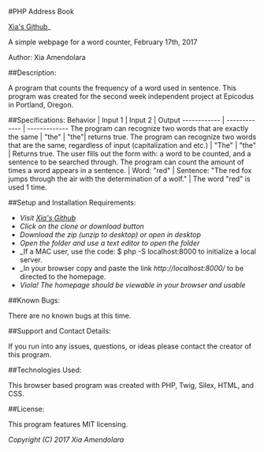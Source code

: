 #PHP Address Book

[Xia's Github](https://github.com/Xesme/php-word-counter.git)_

A simple webpage for a word counter, February 17th, 2017

Author: Xia Amendolara

##Description:

A program that counts the frequency of a word used in sentence. This program was created for the second week independent project at Epicodus in Portland, Oregon.


##Specifications:
Behavior | Input 1 | Input 2 | Output
------------ | ------------- | -------------
The program can recognize two words that are exactly the same | "the" | "the"|
returns true.
The program can recognize two words that are the same, regardless of input (capitalization and etc.) | "The" | "the" | Returns true.
The user fills out the form with: a word to be counted, and a sentence to be searched through. The program can count the amount of times a word appears in a sentence. | Word: "red" | Sentence: "The red fox jumps through the air with the determination of a wolf." | The word "red" is used 1 time.


##Setup and Installation Requirements:

* _Visit [Xia's Github](https://github.com/Xesme/php-word-counter.git)_
* _Click on the clone or download button_
* _Download the zip (unzip to desktop) or open in desktop_
* _Open the folder and use a text editor to open the folder_
* _If a MAC user, use the code: $ php -S localhost:8000 to initialize                 a local server.
* _In your browser copy and paste the link *http://localhost:8000/* to be directed to the homepage.
* _Viola! The homepage should be viewable in your browser and usable_


##Known Bugs:

There are no known bugs at this time.

##Support and Contact Details:

If you run into any issues, questions, or ideas please contact the creator of this program.

##Technologies Used:

This browser based program was created with PHP, Twig, Silex, HTML, and CSS.

##License:

This program features MIT licensing.

*Copyright (C) 2017 Xia Amendolara*
